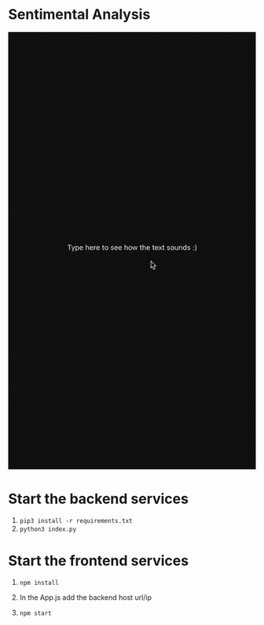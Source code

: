 # Sentimental Analysis

![Output](https://github.com/generic-matrix/SentimentalAnalysis/blob/main/output/output.gif?raw=true)

# Start the backend services

1) ``` pip3 install -r requirements.txt ```
2) ``` python3 index.py ```

# Start the frontend services

1) ``` npm install ```

2) In the App.js add the backend host url/ip

2) ``` npm start ```

